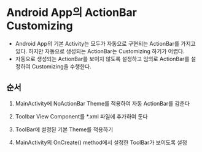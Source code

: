 # Android App의 ActionBar Customizing
* Android App의 기본 Activity는 모두가 자동으로 구현되는 ActionBar를 가지고 있다. 하지만 자동으로 생성되는 ActionBar는 Customizing 하기가 어렵다.
* 자동으로 생성되는 ActionBar를 보이지 않도록 설정하고 임의로 ActionBar를 설정하여 Customizing을 수행한다.

## 순서
1. MainActivity에 NoActionBar Theme를 적용하여 자동 ActionBar를 감춘다

2. Toolbar View Component를 *.xml 파일에 추가하여 둔다

3. ToolBar에 설정된 기본 Theme를 적용하기

4. MainActivity의 OnCreate() method에서 설정한 ToolBar가 보이도록 설정